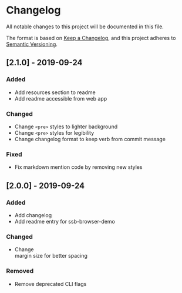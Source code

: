 # Changelog
All notable changes to this project will be documented in this file.

The format is based on [Keep a Changelog](https://keepachangelog.com/en/1.0.0/),
and this project adheres to [Semantic Versioning](https://semver.org/spec/v2.0.0.html).

<!--
## [Unreleased]

### Added
### Changed
### Deprecated
### Removed
### Fixed
### Security
-->

## [2.1.0] - 2019-09-24

### Added

- Add resources section to readme
- Add readme accessible from web app

### Changed

- Change `<pre>` styles to lighter background
- Change `<pre>` styles for legibility
- Change changelog format to keep verb from commit message

### Fixed

- Fix markdown mention code by removing new styles

## [2.0.0] - 2019-09-24

### Added

- Add changelog
- Add readme entry for ssb-browser-demo

### Changed

- Change <nav> margin size for better spacing

### Removed

- Remove deprecated CLI flags
